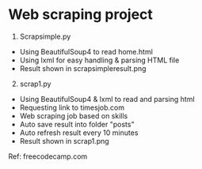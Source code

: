 # Web scraping project

1) Scrapsimple.py

- Using BeautifulSoup4 to read home.html 
- Using lxml for easy handling & parsing HTML file
- Result shown in scrapsimpleresult.png

2) scrap1.py

- Using BeautifulSoup4 & lxml to read and parsing html
- Requesting link to timesjob.com
- Web scraping job based on skills 
- Auto save result into folder "posts"
- Auto refresh result every 10 minutes
- Result shown in scrap1.png


Ref: freecodecamp.com 
